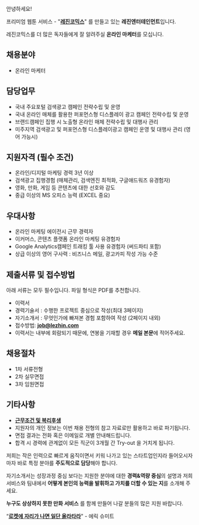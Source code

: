 안녕하세요!

프리미엄 웹툰 서비스 - "**[레진코믹스](http://www.lezhin.com)**" 를 만들고 있는 **레진엔터테인먼트**입니다.

레진코믹스를 더 많은 독자들에게 잘 알려주실 **온라인 마케터**를 모십니다.


## 채용분야

- 온라인 마케터


## 담당업무

- 국내 주요포털 검색광고 캠페인 전략수립 및 운영 
- 국내 온라인 매체를 활용한 퍼포먼스형 디스플레이 광고 캠페인 전략수립 및 운영
- 브랜드캠페인 집행 시 노출형 온라인 매체 전략수립 및 대행사 관리
- 미주지역 검색광고 및 퍼포먼스형 디스플레이광고 캠페인 운영 및 대행사 관리 (영어 가능시)


## 지원자격 (필수 조건)

- 온라인/디지털 마케팅 경력 3년 이상
- 검색광고 집행경험 (매체관리, 검색엔진 최적화, 구글애드워즈 유경험자)
- 영화, 만화, 게임 등 콘텐츠에 대한 선호와 감도
- 중급 이상의 MS 오피스 능력 (EXCEL 중요)


## 우대사항

- 온라인 마케팅 에이전시 근무 경력자
- 이커머스, 콘텐츠 플랫폼 온라인 마케팅 유경험자
- Google Analytics캠페인 트래킹 툴 사용 유경험자 (써드파티 포함)
- 상급 이상의 영어 구사력 : 비즈니스 메일, 광고카피 작성 가능 수준

 
## 제출서류 및 접수방법

아래 서류는 모두 필수입니다. 파일 형식은 PDF를 추천합니다.

- 이력서 
- 경력기술서 : 수행한 프로젝트 중심으로 작성(최대 3페이지)
- 자기소개서 : 무엇인가에 빠져본 경험 포함하여 작성 (2페이지 내외)
- 접수방법: **job@lezhin.com** 
- 이력서는 내부에 회람되기 때문에, 연봉을 기재할 경우 **메일 본문**에 적어주세요.


## 채용절차 

- 1차 서류전형
- 2차 실무면접 
- 3차 임원면접 


## 기타사항 
- [**근무조건 및 복리후생**](https://github.com/lezhin/apply/blob/master/README.md)
- 지원자의 개인 정보는 이번 채용 전형의 참고 자료로만 활용하고 바로 파기됩니다.
- 면접 결과는 전화 혹은 이메일로 개별 안내해드립니다.
- 합격 시 경력에 관계없이 모든 직군이 3개월 간 Try-out 을 거치게 됩니다. 


저희는 작은 인력으로 빠르게 움직이면서 키워 나가고 있는 스타트업인지라 들어오시자마자 바로 특정 분야를 **주도적으로 담당**해야 합니다. 

자기소개서는 성장과정 중심 보다는 지원한 분야에 대한 **경력&역량 중심**의 설명과 저희 서비스와 팀내에서 **어떻게 본인의 능력을 발휘하고 가치를 더할 수 있는 지**를 소개해 주세요.

**누구도 상상하지 못한 만화 서비스** 를 함께 만들어 나갈 분들의 많은 지원 바랍니다.


“[**로켓에 자리가 나면 일단 올라타라**](http://estima.wordpress.com/2012/05/28/sheryl/)" - 에릭 슈미트